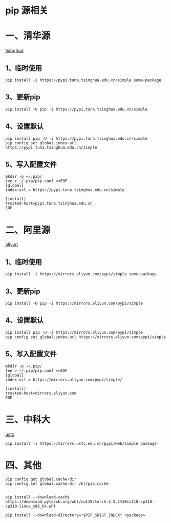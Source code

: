 # pip 源相关


# 一、清华源

[tsinghua](https://mirrors.tuna.tsinghua.edu.cn/)

## 1、临时使用

```
pip install -i https://pypi.tuna.tsinghua.edu.cn/simple some-package
```
## 3、更新pip
```
pip install -U pip -i https://pypi.tuna.tsinghua.edu.cn/simple
```
## 4、设置默认

```
pip install pip -U -i https://pypi.tuna.tsinghua.edu.cn/simple
pip config set global.index-url https://pypi.tuna.tsinghua.edu.cn/simple
```

## 5、写入配置文件

```
mkdir -p ~/.pip/
tee > ~/.pip/pip.conf <<EOF
[global]
index-url = https://pypi.tuna.tsinghua.edu.cn/simple

[install]
trusted-host=pypi.tuna.tsinghua.edu.cn
EOF
```

# 二、阿里源

[aliyun](https://developer.aliyun.com/mirror/)

## 1、临时使用

```
pip install -i https://mirrors.aliyun.com/pypi/simple some-package
```

## 3、更新pip

```
pip install -U pip -i https://mirrors.aliyun.com/pypi/simple
```

## 4、设置默认

```
pip install pip -U -i https://mirrors.aliyun.com/pypi/simple
pip config set global.index-url https://mirrors.aliyun.com/pypi/simple
```

## 5、写入配置文件

```
mkdir -p ~/.pip/
tee > ~/.pip/pip.conf <<EOF
[global]
index-url = https://mirrors.aliyun.com/pypi/simple/

[install]
trusted-host=mirrors.aliyun.com
EOF
```

# 三、中科大

[ustc](http://mirrors.ustc.edu.cn/)

```
pip install -i https://mirrors.ustc.edu.cn/pypi/web/simple package
```

# 四、其他

```
pip config get global.cache-dir
pip config set global.cache-dir /hl/pip_cache


pip install --download-cache https://download.pytorch.org/whl/cu118/torch-2.0.1%2Bcu118-cp310-cp310-linux_x86_64.whl

pip install --download-directory="$PIP_SDIST_INDEX" <package>
```

